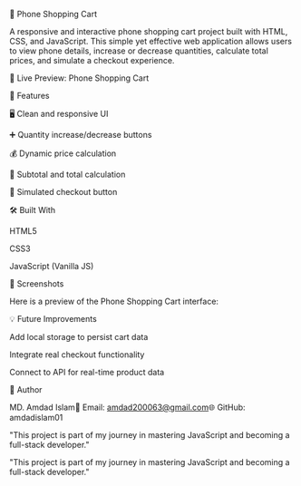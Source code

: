 📱 Phone Shopping Cart

A responsive and interactive phone shopping cart project built with HTML, CSS, and JavaScript. This simple yet effective web application allows users to view phone details, increase or decrease quantities, calculate total prices, and simulate a checkout experience.

🔗 Live Preview: Phone Shopping Cart

🚀 Features

🖥️ Clean and responsive UI

➕ Quantity increase/decrease buttons

💰 Dynamic price calculation

🧾 Subtotal and total calculation

🛒 Simulated checkout button

🛠️ Built With

HTML5

CSS3

JavaScript (Vanilla JS)

📸 Screenshots

Here is a preview of the Phone Shopping Cart interface:



💡 Future Improvements

Add local storage to persist cart data

Integrate real checkout functionality

Connect to API for real-time product data

🙌 Author

MD. Amdad Islam📧 Email: amdad200063@gmail.com🌐 GitHub: amdadislam01

"This project is part of my journey in mastering JavaScript and becoming a full-stack developer."

"This project is part of my journey in mastering JavaScript and becoming a full-stack developer."
